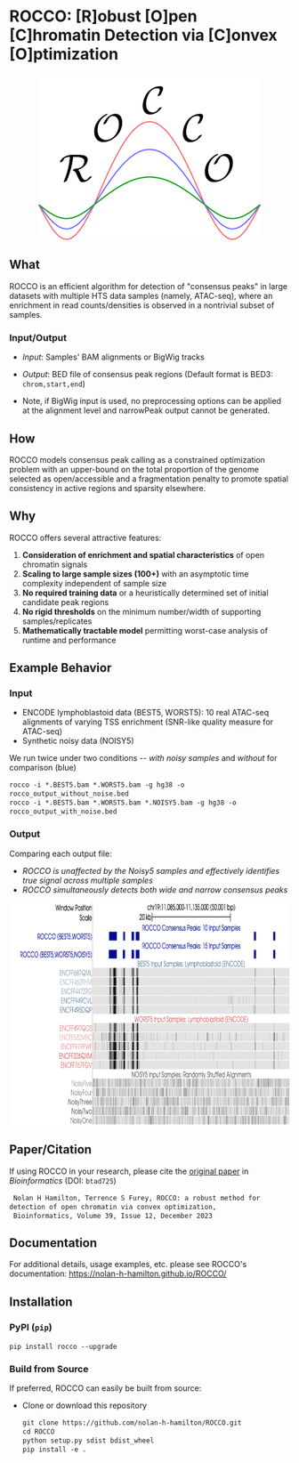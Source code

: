 # ROCCO: [R]obust [O]pen [C]hromatin Detection via [C]onvex [O]ptimization

<p align="center">
<img width="400" alt="logo" src="docs/logo.png">
</p>

## What

ROCCO is an efficient algorithm for detection of "consensus peaks" in large datasets with multiple HTS data samples (namely, ATAC-seq), where an enrichment in read counts/densities is observed in a nontrivial subset of samples.

### Input/Output

* *Input*: Samples' BAM alignments or BigWig tracks
* *Output*: BED file of consensus peak regions (Default format is BED3: `chrom,start,end`)

* Note, if BigWig input is used, no preprocessing options can be applied at the alignment level and narrowPeak output cannot be generated.

## How

ROCCO models consensus peak calling as a constrained optimization problem with an upper-bound on the total proportion of the genome selected as open/accessible and a fragmentation penalty to promote spatial consistency in active regions and sparsity elsewhere.

## Why

ROCCO offers several attractive features:

1. **Consideration of enrichment and spatial characteristics** of open chromatin signals
2. **Scaling to large sample sizes (100+)** with an asymptotic time complexity independent of sample size
3. **No required training data** or a heuristically determined set of initial candidate peak regions
4. **No rigid thresholds** on the minimum number/width of supporting samples/replicates
5. **Mathematically tractable model** permitting worst-case analysis of runtime and performance

## Example Behavior

### Input

* ENCODE lymphoblastoid data (BEST5, WORST5): 10 real ATAC-seq alignments of varying TSS enrichment (SNR-like quality measure for ATAC-seq)
* Synthetic noisy data (NOISY5)

We run twice under two conditions -- *with noisy samples* and *without* for comparison (blue)

  ```shell
  rocco -i *.BEST5.bam *.WORST5.bam -g hg38 -o rocco_output_without_noise.bed
  rocco -i *.BEST5.bam *.WORST5.bam *.NOISY5.bam -g hg38 -o rocco_output_with_noise.bed
  ```

### Output

Comparing each output file:

* *ROCCO is unaffected by the Noisy5 samples and effectively identifies true signal across multiple samples*
* *ROCCO simultaneously detects both wide and narrow consensus peaks*

<p align="center">
<img width="800" height="400" alt="example" src="docs/example_behavior.png">
</p>

## Paper/Citation

If using ROCCO in your research, please cite the [original paper](https://doi.org/10.1093/bioinformatics/btad725) in *Bioinformatics* (DOI: `btad725`)

   ```plaintext
    Nolan H Hamilton, Terrence S Furey, ROCCO: a robust method for detection of open chromatin via convex optimization,
    Bioinformatics, Volume 39, Issue 12, December 2023
   ```

## Documentation

For additional details, usage examples, etc. please see ROCCO's documentation: <https://nolan-h-hamilton.github.io/ROCCO/>

## Installation

### PyPI (`pip`)

   ```shell
   pip install rocco --upgrade
   ```

### Build from Source

If preferred, ROCCO can easily be built from source:

* Clone or download this repository

  ```shell
  git clone https://github.com/nolan-h-hamilton/ROCCO.git
  cd ROCCO
  python setup.py sdist bdist_wheel
  pip install -e .
  ```
